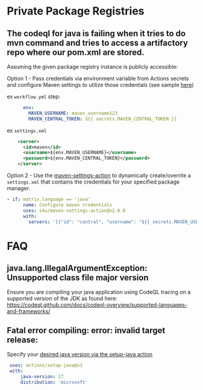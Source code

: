 
# Private Package Registries

## The codeql for java is failing when it tries to do mvn command and tries to access a artifactory repo where our pom.xml are stored.

Assuming the given package registry instance is publicly accessible:


Option 1 - Pass credentials via environment variable from Actions secrets and configure Maven settings to utilize those credentials (see sample [here](https://github.com/actions/setup-java/blob/main/docs/advanced-usage.md#yaml-example))

ex `workflow.yml` step:
```yml
      env:
        MAVEN_USERNAME: maven_username123
        MAVEN_CENTRAL_TOKEN: ${{ secrets.MAVEN_CENTRAL_TOKEN }}
```

ex `settings.xml`
```xml
    <server>
      <id>maven</id>
      <username>${env.MAVEN_USERNAME}</username>
      <password>${env.MAVEN_CENTRAL_TOKEN}</password>
    </server>
```

Option 2 - Use the [maven-settings-action](https://github.com/s4u/maven-settings-action) to dynamically create/overrite a `settings.xml` that contains the credentials for your specified package manager.

```yml
- if: matrix.language == 'java'
      name: Configure maven credentials
      uses: s4u/maven-settings-action@v2.6.0
      with:
        servers: '[{"id": "central", "username": "${{ secrets.MAVEN_USERNAME }}", "password": "${{ secrets.MAVEN_CENTRAL_TOKEN }}"}]'
```

# FAQ

## java.lang.IllegalArgumentException: Unsupported class file major version ##

Ensure you are compiling your java application using CodeQL tracing on a supported version of the JDK as found here: https://codeql.github.com/docs/codeql-overview/supported-languages-and-frameworks/

## Fatal error compiling: error: invalid target release: ## 

Specify your [desired java version via the setup-java action](https://github.com/actions/setup-java#supported-version-syntax)
```yml
 uses: actions/setup-java@v3
 with:
     java-version: 17
     distribution: 'microsoft'
```